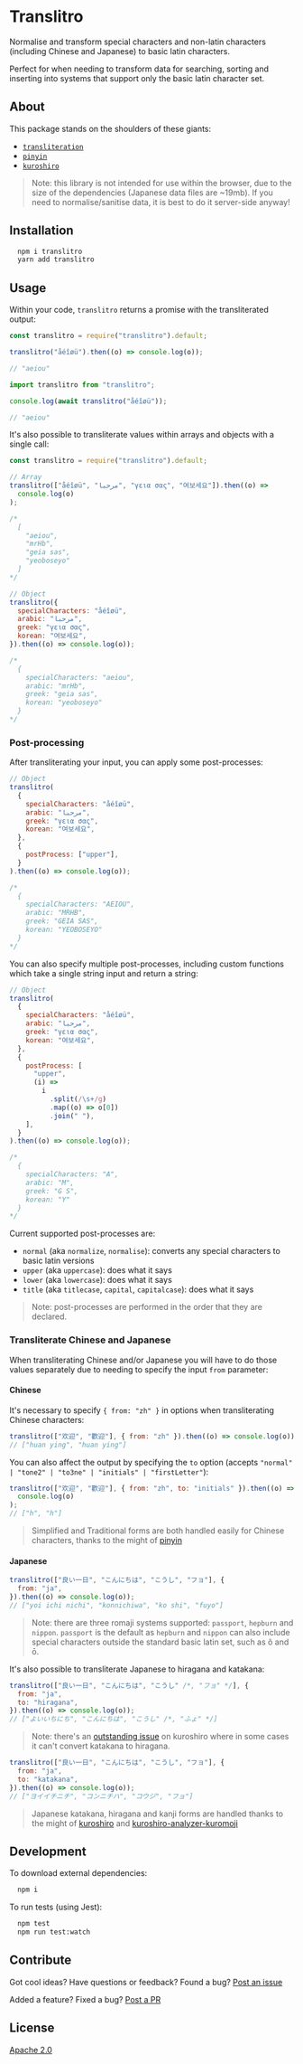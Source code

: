 # Translitro

Normalise and transform special characters and non-latin characters (including Chinese and Japanese) to basic latin characters.

Perfect for when needing to transform data for searching, sorting and inserting into systems that support only the basic latin character set.

## About

This package stands on the shoulders of these giants:

- [`transliteration`](https://github.com/dzcpy/transliteration)
- [`pinyin`](https://github.com/hotoo/pinyin)
- [`kuroshiro`](https://github.com/hexenq/kuroshiro)

> Note: this library is not intended for use within the browser, due to the size of the dependencies (Japanese data files are ~19mb). If you need to normalise/sanitise data, it is best to do it server-side anyway!

## Installation

```sh
  npm i translitro
  yarn add translitro
```

## Usage

Within your code, `translitro` returns a promise with the transliterated output:

```js
const translitro = require("translitro").default;

translitro("åéîøü").then((o) => console.log(o));

// "aeiou"
```

```typescript
import translitro from "translitro";

console.log(await translitro("åéîøü"));

// "aeiou"
```

It's also possible to transliterate values within arrays and objects with a single call:

```js
const translitro = require("translitro").default;

// Array
translitro(["åéîøü", "مرحبا", "γεια σας", "여보세요"]).then((o) =>
  console.log(o)
);

/*
  [
    "aeiou",
    "mrHb",
    "geia sas",
    "yeoboseyo"
  ]
*/

// Object
translitro({
  specialCharacters: "åéîøü",
  arabic: "مرحبا",
  greek: "γεια σας",
  korean: "여보세요",
}).then((o) => console.log(o));

/*
  {
    specialCharacters: "aeiou",
    arabic: "mrHb",
    greek: "geia sas",
    korean: "yeoboseyo"
  }
*/
```

### Post-processing

After transliterating your input, you can apply some post-processes:

```js
// Object
translitro(
  {
    specialCharacters: "åéîøü",
    arabic: "مرحبا",
    greek: "γεια σας",
    korean: "여보세요",
  },
  {
    postProcess: ["upper"],
  }
).then((o) => console.log(o));

/*
  {
    specialCharacters: "AEIOU",
    arabic: "MRHB",
    greek: "GEIA SAS",
    korean: "YEOBOSEYO"
  }
*/
```

You can also specify multiple post-processes, including custom functions which take a single string input and return a string:

```js
// Object
translitro(
  {
    specialCharacters: "åéîøü",
    arabic: "مرحبا",
    greek: "γεια σας",
    korean: "여보세요",
  },
  {
    postProcess: [
      "upper",
      (i) =>
        i
          .split(/\s+/g)
          .map((o) => o[0])
          .join(" "),
    ],
  }
).then((o) => console.log(o));

/*
  {
    specialCharacters: "A",
    arabic: "M",
    greek: "G S",
    korean: "Y"
  }
*/
```

Current supported post-processes are:

- `normal` (aka `normalize`, `normalise`): converts any special characters to basic latin versions
- `upper` (aka `uppercase`): does what it says
- `lower` (aka `lowercase`): does what it says
- `title` (aka `titlecase`, `capital`, `capitalcase`): does what it says

> Note: post-processes are performed in the order that they are declared.

### Transliterate Chinese and Japanese

When transliterating Chinese and/or Japanese you will have to do those values separately due to needing to specify the input `from` parameter:

#### Chinese

It's necessary to specify `{ from: "zh" }` in options when transliterating Chinese characters:

```js
translitro(["欢迎", "歡迎"], { from: "zh" }).then((o) => console.log(o));
// ["huan ying", "huan ying"]
```

You can also affect the output by specifying the `to` option (accepts `"normal" | "tone2" | "to3ne" | "initials" | "firstLetter"`):

```js
translitro(["欢迎", "歡迎"], { from: "zh", to: "initials" }).then((o) =>
  console.log(o)
);
// ["h", "h"]
```

> Simplified and Traditional forms are both handled easily for Chinese characters, thanks to the might of [pinyin](https://github.com/hotoo/pinyin)

#### Japanese

```js
translitro(["良い一日", "こんにちは", "こうし", "フョ"], {
  from: "ja",
}).then((o) => console.log(o));
// ["yoi ichi nichi", "konnichiwa", "ko shi", "fuyo"]
```

> Note: there are three romaji systems supported: `passport`, `hepburn` and `nippon`.
> `passport` is the default as `hepburn` and `nippon` can also include special characters outside the standard basic latin set, such as ô and ō.

It's also possible to transliterate Japanese to hiragana and katakana:

```js
translitro(["良い一日", "こんにちは", "こうし" /*, "フョ" */], {
  from: "ja",
  to: "hiragana",
}).then((o) => console.log(o));
// ["よいいちにち", "こんにちは", "こうし" /*, "ふょ" */]
```

> Note: there's an [outstanding issue](https://github.com/hexenq/kuroshiro/issues/64) on kuroshiro where in some cases it can't convert katakana to hiragana.

```js
translitro(["良い一日", "こんにちは", "こうし", "フョ"], {
  from: "ja",
  to: "katakana",
}).then((o) => console.log(o));
// ["ヨイイチニチ", "コンニチハ", "コウジ", "フョ"]
```

> Japanese katakana, hiragana and kanji forms are handled thanks to the might of [kuroshiro](https://github.com/hexenq/kuroshiro) and [kuroshiro-analyzer-kuromoji](https://github.com/hexenq/kuroshiro-analyzer-kuromoji)

## Development

To download external dependencies:

```bash
  npm i
```

To run tests (using Jest):

```bash
  npm test
  npm run test:watch
```

## Contribute

Got cool ideas? Have questions or feedback? Found a bug? [Post an issue](https://github.com/lvl99/translitro/issues)

Added a feature? Fixed a bug? [Post a PR](https://github.com/lvl99/translitro/compare)

## License

[Apache 2.0](LICENSE.md)
